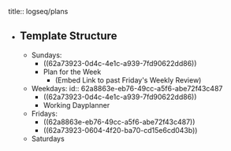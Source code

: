 title:: logseq/plans

- ## Template Structure
	- Sundays:
		- ((62a73923-0d4c-4e1c-a939-7fd90622dd86))
		- Plan for the Week
			- (Embed Link to past Friday's Weekly Review)
	- Weekdays:
	  id:: 62a8863e-eb76-49cc-a5f6-abe72f43c487
		- ((62a73923-0d4c-4e1c-a939-7fd90622dd86))
		- Working Dayplanner
	- Fridays:
		- ((62a8863e-eb76-49cc-a5f6-abe72f43c487))
		- ((62a73923-0604-4f20-ba70-cd15e6cd043b))
	- Saturdays